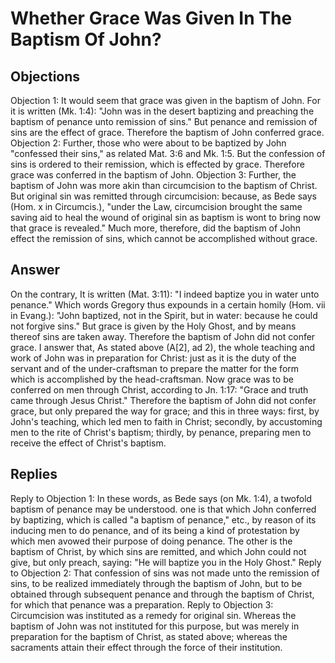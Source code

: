 # Whether Grace Was Given In The Baptism Of John?
## Objections
Objection 1: It would seem that grace was given in the baptism of John. For it is written (Mk. 1:4): "John was in the desert baptizing and preaching the baptism of penance unto remission of sins." But penance and remission of sins are the effect of grace. Therefore the baptism of John conferred grace.
Objection 2: Further, those who were about to be baptized by John "confessed their sins," as related Mat. 3:6 and Mk. 1:5. But the confession of sins is ordered to their remission, which is effected by grace. Therefore grace was conferred in the baptism of John.
Objection 3: Further, the baptism of John was more akin than circumcision to the baptism of Christ. But original sin was remitted through circumcision: because, as Bede says (Hom. x in Circumcis.), "under the Law, circumcision brought the same saving aid to heal the wound of original sin as baptism is wont to bring now that grace is revealed." Much more, therefore, did the baptism of John effect the remission of sins, which cannot be accomplished without grace.
## Answer
On the contrary, It is written (Mat. 3:11): "I indeed baptize you in water unto penance." Which words Gregory thus expounds in a certain homily (Hom. vii in Evang.): "John baptized, not in the Spirit, but in water: because he could not forgive sins." But grace is given by the Holy Ghost, and by means thereof sins are taken away. Therefore the baptism of John did not confer grace.
I answer that, As stated above (A[2], ad 2), the whole teaching and work of John was in preparation for Christ: just as it is the duty of the servant and of the under-craftsman to prepare the matter for the form which is accomplished by the head-craftsman. Now grace was to be conferred on men through Christ, according to Jn. 1:17: "Grace and truth came through Jesus Christ." Therefore the baptism of John did not confer grace, but only prepared the way for grace; and this in three ways: first, by John's teaching, which led men to faith in Christ; secondly, by accustoming men to the rite of Christ's baptism; thirdly, by penance, preparing men to receive the effect of Christ's baptism.
## Replies
Reply to Objection 1: In these words, as Bede says (on Mk. 1:4), a twofold baptism of penance may be understood. one is that which John conferred by baptizing, which is called "a baptism of penance," etc., by reason of its inducing men to do penance, and of its being a kind of protestation by which men avowed their purpose of doing penance. The other is the baptism of Christ, by which sins are remitted, and which John could not give, but only preach, saying: "He will baptize you in the Holy Ghost."
Reply to Objection 2: That confession of sins was not made unto the remission of sins, to be realized immediately through the baptism of John, but to be obtained through subsequent penance and through the baptism of Christ, for which that penance was a preparation.
Reply to Objection 3: Circumcision was instituted as a remedy for original sin. Whereas the baptism of John was not instituted for this purpose, but was merely in preparation for the baptism of Christ, as stated above; whereas the sacraments attain their effect through the force of their institution.